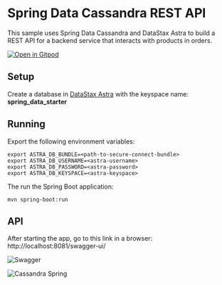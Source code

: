 # Spring Data Cassandra REST API

This sample uses Spring Data Cassandra and DataStax Astra to build a REST API for a backend service that interacts with products in orders.

[![Open in Gitpod](https://gitpod.io/button/open-in-gitpod.svg)](https://gitpod.io/#https://github.com/DataStax-Examples/spring-data-starter)

## Setup

Create a database in [DataStax Astra](https://astra.datastax.com/) with the keyspace name: **spring_data_starter**

## Running

Export the following environment variables:

```
export ASTRA_DB_BUNDLE=<path-to-secure-connect-bundle>
export ASTRA_DB_USERNAME=<astra-username>
export ASTRA_DB_PASSWORD=<astra-password>
export ASTRA_DB_KEYSPACE=<astra-keyspace>
```

The run the Spring Boot application:

```
mvn spring-boot:run
```

## API

After starting the app, go to this link in a browser: http://localhost:8081/swagger-ui/

![Swagger](https://github.com/DataStax-Examples/spring-data-starter/blob/master/doc/pics/spring-data-swagger-ui.png?raw=true)


![Cassandra Spring](https://github.com/DataStax-Examples/spring-data-starter/blob/master/doc/pics/cassandra-spring.png?raw=true)

